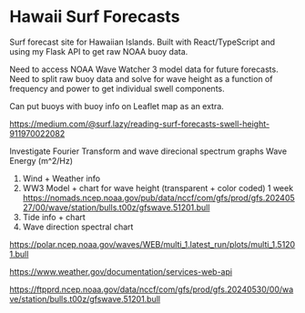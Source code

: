 # Hawaii Surf Forecasts

Surf forecast site for Hawaiian Islands. Built with React/TypeScript and using my Flask API to get raw NOAA buoy data.

Need to access NOAA Wave Watcher 3 model data for future forecasts.
Need to split raw buoy data and solve for wave height as a function of frequency and power to get individual swell components.

Can put buoys with buoy info on Leaflet map as an extra.

https://medium.com/@surf.lazy/reading-surf-forecasts-swell-height-911970022082

Investigate Fourier Transform and wave direcional spectrum graphs
Wave Energy (m^2/Hz)

1. Wind + Weather info
2. WW3 Model + chart for wave height (transparent + color coded) 1 week https://nomads.ncep.noaa.gov/pub/data/nccf/com/gfs/prod/gfs.20240527/00/wave/station/bulls.t00z/gfswave.51201.bull
3. Tide info + chart
4. Wave direction spectral chart
   


https://polar.ncep.noaa.gov/waves/WEB/multi_1.latest_run/plots/multi_1.51201.bull

https://www.weather.gov/documentation/services-web-api

https://ftpprd.ncep.noaa.gov/data/nccf/com/gfs/prod/gfs.20240530/00/wave/station/bulls.t00z/gfswave.51201.bull

